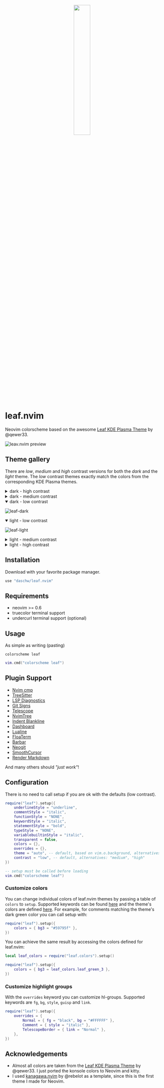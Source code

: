 <p align="center">
    <img src="https://raw.githubusercontent.com/qewer33/leaf-kde/main/assets/logo.png" width="33%"></img>
</p>

# leaf.nvim

Neovim colorscheme based on the awesome [Leaf KDE Plasma Theme](https://github.com/qewer33/leaf-kde) by @qewer33.

![leav.nvim preview](https://github.com/daschw/leaf.nvim/assets/16589944/948b38df-86c2-4bea-b540-9bdd719479fe)

## Theme gallery

There are *low*, *medium* and *high* contrast versions for both the *dark* and the *light* theme.
The *low* contrast themes exactly match the colors from the corresponding KDE Plasma themes.

<details>
<summary>dark - high contrast</summary>

![leaf-darkest](https://github.com/daschw/leaf.nvim/assets/16589944/05679477-4f21-4f28-95a1-83c5ed5e2a0d)

</details>

<details>
<summary>dark - medium contrast</summary>

![leaf-darker](https://github.com/daschw/leaf.nvim/assets/16589944/5e8a0041-6801-4994-a676-bb05508f22d6)

</details>

<details open>
<summary>dark - low contrast</summary>

![leaf-dark](https://github.com/daschw/leaf.nvim/assets/16589944/de311e65-9c28-4f72-bc5f-6e41be2b0198)

</details>

<details open>
<summary>light - low contrast</summary>

![leaf-light](https://github.com/daschw/leaf.nvim/assets/16589944/2fcb4ab1-c9bc-4312-bd96-53073299faa5)

</details>

<details>
<summary>light - medium contrast</summary>

![leaf-lighter](https://github.com/daschw/leaf.nvim/assets/16589944/22632854-5818-49c2-918e-2651f64dce2b)

</details>

<details>
<summary>light - high contrast</summary>

![leaf-lightest](https://github.com/daschw/leaf.nvim/assets/16589944/ac14223a-bada-4773-ba1a-6ba3320c9afe)

</details>

## Installation

Download with your favorite package manager.

```lua
use "daschw/leaf.nvim"
```

## Requirements

- neovim >= 0.6
- truecolor terminal support
- undercurl terminal support (optional)

## Usage

As simple as writing (pasting)

```vim
colorscheme leaf
```

```lua
vim.cmd("colorscheme leaf")
```

## Plugin Support

- [Nvim cmp](https://github.com/hrsh7th/nvim-cmp)
- [TreeSitter](https://github.com/nvim-treesitter/nvim-treesitter)
- [LSP Diagnostics](https://neovim.io/doc/user/lsp.html)
- [Git Signs](https://github.com/lewis6991/gitsigns.nvim)
- [Telescope](https://github.com/nvim-telescope/telescope.nvim)
- [NvimTree](https://github.com/kyazdani42/nvim-tree.lua)
- [Indent Blankline](https://github.com/lukas-reineke/indent-blankline.nvim)
- [Dashboard](https://github.com/glepnir/dashboard-nvim)
- [Lualine](https://github.com/nvim-lualine/lualine.nvim)
- [FloaTerm](https://github.com/voldikss/vim-floaterm)
- [Barbar](https://github.com/romgrk/barbar.nvim)
- [Neogit](https://github.com/TimUntersberger/neogit)
- [SmoothCursor](https://github.com/gen740/SmoothCursor.nvim)
- [Render Markdown](https://github.com/MeanderingProgrammer/render-markdown.nvim)

And many others should _"just work"_!

## Configuration

There is no need to call setup if you are ok with the defaults (low contrast).

```lua
require("leaf").setup({
    underlineStyle = "underline",
    commentStyle = "italic",
    functionStyle = "NONE",
    keywordStyle = "italic",
    statementStyle = "bold",
    typeStyle = "NONE",
    variablebuiltinStyle = "italic",
    transparent = false,
    colors = {},
    overrides = {},
    theme = "auto", -- default, based on vim.o.background, alternatives: "light", "dark"
    contrast = "low", -- default, alternatives: "medium", "high"
})

-- setup must be called before loading
vim.cmd("colorscheme leaf")
```

### Customize colors

You can change individual colors of leaf.nvim themes by passing a table of `colors` to `setup`.
Supported keywords can be found [here](lua/leaf/themes.lua) and the theme's colors are defined [here](lua/leaf/colors.lua).
For example, for comments matching the theme's dark green color you can call setup with:

```lua
require("leaf").setup({
    colors = { bg3 = "#59795f" },
})
```

You can achieve the same result by accessing the colors defined for leaf.nvim:

```lua
local leaf_colors = require("leaf.colors").setup()

require("leaf").setup({
    colors = { bg3 = leaf_colors.leaf_green_3 },
})
```

### Customize highlight groups

With the `overrides` keyword you can customize hl-groups.
Supported keywords are `fg`, `bg`, `style`, `guisp` and `link`.

```lua
require("leaf").setup({
    overrides = {
        Normal = { fg = "black", bg = "#FFFFFF" },
        Comment = { style = "italic" },
        TelescopeBorder = { link = "Normal" },
    },
})
```

## Acknowledgements

- Almost all colors are taken from the [Leaf KDE Plasma Theme](https://github.com/qewer33/leaf-kde) by @qewer33. I just ported the konsole colors to Neovim and kitty.
- I used [kanagawa.nvim](https://github.com/rebelot/kanagawa.nvim) by @rebelot as a template, since this is the first theme I made for Neovim.
